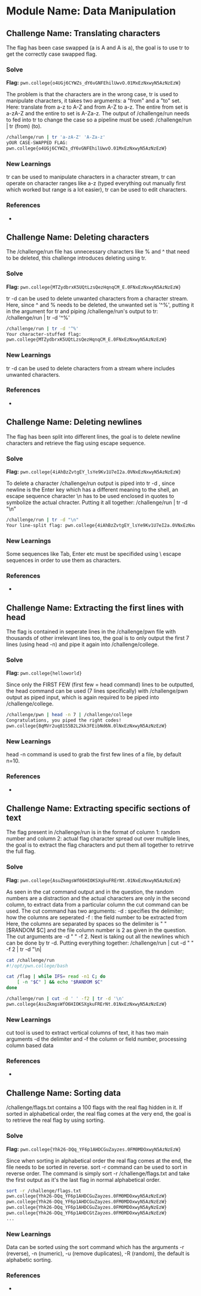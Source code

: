 # Module Name: Data Manipulation

## Challenge Name: Translating characters
The flag has been case swapped (a is A and A is a), the goal is to use tr to get the correctly case swapped flag.

### Solve
**Flag:** `pwn.college{o4UGj6CYWZs_dY6vGNFEhilUwvO.01MxEzNxwyN5AzNzEzW}`

The problem is that the characters are in the wrong case, tr is used to manipulate characters, it takes two arguments: a "from" and a "to" set. Here: translate from a-z to A-Z and from A-Z to a-z. The entire from set is a-zA-Z and the entire to set is A-Za-z.
The output of /challenge/run needs to fed into tr to change the case so a pipeline must be used: /challenge/run | tr (from) (to).

```bash
/challenge/run | tr 'a-zA-Z' 'A-Za-z'
yOUR CASE-SWAPPED FLAG:
pwn.college{o4UGj6CYWZs_dY6vGNFEhilUwvO.01MxEzNxwyN5AzNzEzW}
```

### New Learnings
tr can be used to manipulate characters in a character stream, tr can operate on character ranges like a-z (typed everything out manually first which worked but range is a lot easier), tr can be used to edit characters.

### References 
-









## Challenge Name: Deleting characters
The /challenge/run file has unnecessary characters like % and ^ that need to be deleted, this challenge introduces deleting using tr.

### Solve
**Flag:** `pwn.college{MTZydbrxK5UQtLzsQezHqnqCM_E.0FNxEzNxwyN5AzNzEzW}`

tr -d <character set to delete> can be used to delete unwanted characters from a character stream. Here, since ^ and % needs to be deleted, the unwanted set is '^%', putting it in the argument for tr and piping /challenge/run's output to tr:
/challenge/run | tr -d '^%'

```bash
/challenge/run | tr -d '^%'
Your character-stuffed flag:
pwn.college{MTZydbrxK5UQtLzsQezHqnqCM_E.0FNxEzNxwyN5AzNzEzW}
```

### New Learnings
tr -d <set> can be used to delete characters from a stream where <set> includes unwanted characters.

### References 
-









## Challenge Name: Deleting newlines
The flag has been split into different lines, the goal is to delete newline characters and retrieve the flag using escape sequence.

### Solve
**Flag:** `pwn.college{4iAhBzZvtgEY_lsYe9Kv1U7eI2a.0VNxEzNxwyN5AzNzEzW}`

To delete a character /challenge/run output is piped into tr -d <to be deleted character set>, since newline is the Enter key which has a different meaning to the shell, an escape sequence character \n has to be used
enclosed in quotes to symbolize the actual chracter. Putting it all together: /challenge/run | tr -d "\n"

```bash
/challenge/run | tr -d "\n"
Your line-split flag: pwn.college{4iAhBzZvtgEY_lsYe9Kv1U7eI2a.0VNxEzNxwyN5AzNzEzW}
```

### New Learnings
Some sequences like Tab, Enter etc must be specifided using \ escape sequences in order to use them as characters.

### References 
-









## Challenge Name: Extracting the first lines with head
The flag is contained in seperate lines in the /challenge/pwn file with thousands of other irrelevant lines too, the goal is to only output the first 7 lines (using head -n) and pipe it again into /challenge/college.
### Solve
**Flag:** `pwn.college{helloworld}`

Since only the FIRST FEW (first few = head command) lines to be outputted, the head command can be used (7 lines specifically) with /challenge/pwn output as piped input, which is again required to be piped into /challenge/college.

```bash
/challenge/pwn | head -n 7 | /challenge/college
Congratulations, you piped the right codes!
pwn.college{8qMVr2uq81S5B2L2kk3FEibNd6N.0lNxEzNxwyN5AzNzEzW}
```

### New Learnings
head -n command is used to grab the first few lines of a file, by default n=10.

### References 
-









## Challenge Name: Extracting specific sections of text
The flag present in /challenge/run is in the format of column 1: random number and column 2: actual flag character spread out over multiple lines, the goal is to extract the flag characters and put them all together to retrirve the full flag.

### Solve
**Flag:** `pwn.college{AsuZkmgsWfO6HIOKSXgkuFRErNt.01NxEzNxwyN5AzNzEzW}`

As seen in the cat command output and in the question, the random numbers are a distraction and the actual characters are only in the second column, to extract data from a particular column the cut command can be used. The cut command has two arguments:
-d : specifies the delimiter; how the columns are seperated
-f : the field number to be extracted from
Here, the columns are separated by spaces so the delimiter is " " [$RANDOM <SPACE> $C] and the file column number is 2 as given in the question. The cut arguments are -d " " -f 2.
Next is taking out all the newlines which can be done by tr -d.
Putting everything together: /challenge/run | cut -d " " -f 2 | tr -d "\n|

```bash
cat /challenge/run
#!/opt/pwn.college/bash

cat /flag | while IFS= read -n1 C; do
    [ -n "$C" ] && echo "$RANDOM $C"
done

/challenge/run | cut -d ' ' -f2 | tr -d '\n'
pwn.college{AsuZkmgsWfO6HIOKSXgkuFRErNt.01NxEzNxwyN5AzNzEzW}
```

### New Learnings
cut tool is used to extract vertical columns of text, it has two main arguments -d the delimiter and -f the column or field number, processing column based data

### References 
-









## Challenge Name: Sorting data
/challenge/flags.txt contains a 100 flags with the real flag hidden in it. If sorted in alphabetical order, the real flag comes at the very end, the goal is to retrieve the real flag by using sorting.

### Solve
**Flag:** `pwn.college{Yhk26-DQq_YF6p1AHDCGuZayzes.0FM0MDOxwyN5AzNzEzW}`

Since when sorting in alphabetical order the real flag comes at the end, the file needs to be sorted in reverse. sort -r command can be used to sort in reverse order. The command is simply sort -r /challenge/flags.txt and take the first output as it's the last flag in normal alphabetical order.

```bash
sort -r /challenge/flags.txt
pwn.college{Yhk26-DQq_YF6p1AHDCGuZayzes.0FM0MDOxwyN5AzNzEzW}
pwn.college{Yhk26-DQq_YF6p1AHDCGuZayzes.0FM0MDOxwyN5AzNzEzW}
pwn.college{Yhk26-DQq_YF6p1AHDCGuZayzes.0FM0MDOxwyN5AyNzEzW}
pwn.college{Yhk26-DQq_YF6p1AHDCGtZayzes.0FM0MDOxwyN5AzNzEzW}
...
```

### New Learnings
Data can be sorted using the sort command which has the arguments -r (reverse), -n (numeric), -u (remove duplicates), -R (random), the default is alphabetic sorting.

### References 
-

